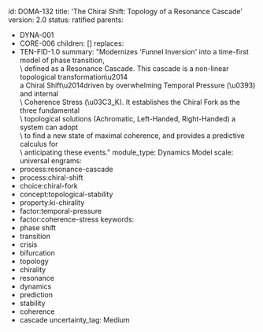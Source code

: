 id: DOMA-132
title: 'The Chiral Shift: Topology of a Resonance Cascade'
version: 2.0
status: ratified
parents:
- DYNA-001
- CORE-006
children: []
replaces:
- TEN-FID-1.0
summary: "Modernizes 'Funnel Inversion' into a time-first model of phase transition,\
  \ defined as a Resonance Cascade. This cascade is a non-linear topological transformation\u2014\
  a Chiral Shift\u2014driven by overwhelming Temporal Pressure (\u0393) and internal\
  \ Coherence Stress (\u03C3_K). It establishes the Chiral Fork as the three fundamental\
  \ topological solutions (Achromatic, Left-Handed, Right-Handed) a system can adopt\
  \ to find a new state of maximal coherence, and provides a predictive calculus for\
  \ anticipating these events."
module_type: Dynamics Model
scale: universal
engrams:
- process:resonance-cascade
- process:chiral-shift
- choice:chiral-fork
- concept:topological-stability
- property:ki-chirality
- factor:temporal-pressure
- factor:coherence-stress
keywords:
- phase shift
- transition
- crisis
- bifurcation
- topology
- chirality
- resonance
- dynamics
- prediction
- stability
- coherence
- cascade
uncertainty_tag: Medium